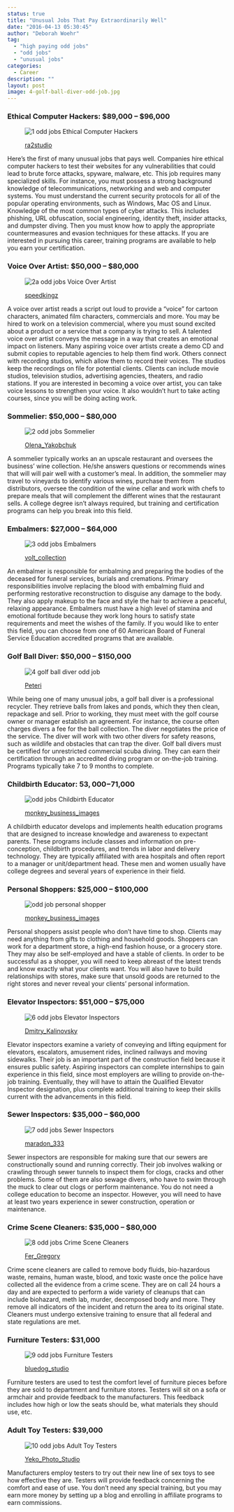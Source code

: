 ```yaml
---
status: true
title: "Unusual Jobs That Pay Extraordinarily Well"
date: "2016-04-13 05:30:45"
author: "Deborah Woehr"
tag:
  - "high paying odd jobs"
  - "odd jobs"
  - "unusual jobs"
categories:
  - Career
description: ""
layout: post
image: 4-golf-ball-diver-odd-job.jpg
---
```


### Ethical Computer Hackers: $89,000 – $96,000

<figure aria-describedby="caption-attachment-3936" class="wp-caption alignnone" id="attachment_3936" style="width: 700px">

![1 odd jobs Ethical Computer Hackers](/posts/1-odd-jobs-Ethical-Computer-Hackers.jpg)<figcaption class="wp-caption-text" id="caption-attachment-3936">[ra2studio](https://www.shutterstock.com/pic-150161624/stock-photo-hacker-programing-in-technology-enviroment-with-cyber-icons-and-symbols.html)

</figcaption></figure>

Here’s the first of many unusual jobs that pays well. Companies hire ethical computer hackers to test their websites for any vulnerabilities that could lead to brute force attacks, spyware, malware, etc. This job requires many specialized skills. For instance, you must possess a strong background knowledge of telecommunications, networking and web and computer systems. You must understand the current security protocols for all of the popular operating environments, such as Windows, Mac OS and Linux. Knowledge of the most common types of cyber attacks. This includes phishing, URL obfuscation, social engineering, identity theft, insider attacks, and dumpster diving. Then you must know how to apply the appropriate countermeasures and evasion techniques for these attacks. If you are interested in pursuing this career, training programs are available to help you earn your certification.

### Voice Over Artist: $50,000 – $80,000

<figure aria-describedby="caption-attachment-3937" class="wp-caption alignnone" id="attachment_3937" style="width: 700px">

![2a odd jobs Voice Over Artist](/posts/2a-odd-jobs-Voice-Over-Artist.jpg)<figcaption class="wp-caption-text" id="caption-attachment-3937">[speedkingz](https://www.shutterstock.com/pic-343895033/stock-photo-male-vocalist-singing-into-microphone-in-recording-studio.html)

</figcaption></figure>

A voice over artist reads a script out loud to provide a “voice” for cartoon characters, animated film characters, commercials and more. You may be hired to work on a television commercial, where you must sound excited about a product or a service that a company is trying to sell. A talented voice over artist conveys the message in a way that creates an emotional impact on listeners. Many aspiring voice over artists create a demo CD and submit copies to reputable agencies to help them find work. Others connect with recording studios, which allow them to record their voices. The studios keep the recordings on file for potential clients. Clients can include movie studios, television studios, advertising agencies, theaters, and radio stations. If you are interested in becoming a voice over artist, you can take voice lessons to strengthen your voice. It also wouldn’t hurt to take acting courses, since you will be doing acting work.

### Sommelier: $50,000 – $80,000

<figure aria-describedby="caption-attachment-3938" class="wp-caption alignnone" id="attachment_3938" style="width: 700px">

![2 odd jobs Sommelier](/posts/2-odd-jobs-Sommelier.jpg)<figcaption class="wp-caption-text" id="caption-attachment-3938">[Olena_Yakobchuk](https://www.shutterstock.com/pic-328279310/stock-photo-close-up-of-skillful-young-sommelier-pouring-red-wine-into-glass-the-woman-is-holding-bottle-and.html)</figcaption></figure>

A sommelier typically works an an upscale restaurant and oversees the business’ wine collection. He/she answers questions or recommends wines that will will pair well with a customer’s meal. In addition, the sommelier may travel to vineyards to identify various wines, purchase them from distributors, oversee the condition of the wine cellar and work with chefs to prepare meals that will complement the different wines that the restaurant sells. A college degree isn’t always required, but training and certification programs can help you break into this field.

### Embalmers: $27,000 – $64,000

<figure aria-describedby="caption-attachment-3939" class="wp-caption alignnone" id="attachment_3939" style="width: 700px">

![3 odd jobs Embalmers](/posts/3-odd-jobs-Embalmers.jpg)<figcaption class="wp-caption-text" id="caption-attachment-3939">[volt_collection](https://www.shutterstock.com/pic-239410174/stock-photo-man-and-woman-looking-at-caskets.html)

</figcaption></figure>

An embalmer is responsible for embalming and preparing the bodies of the deceased for funeral services, burials and cremations. Primary responsibilities involve replacing the blood with embalming fluid and performing restorative reconstruction to disguise any damage to the body. They also apply makeup to the face and style the hair to achieve a peaceful, relaxing appearance. Embalmers must have a high level of stamina and emotional fortitude because they work long hours to satisfy state requirements and meet the wishes of the family. If you would like to enter this field, you can choose from one of 60 American Board of Funeral Service Education accredited programs that are available.

### Golf Ball Diver: $50,000 – $150,000

<figure aria-describedby="caption-attachment-3940" class="wp-caption alignnone" id="attachment_3940" style="width: 700px">

![4 golf ball diver odd job](/posts/4-golf-ball-diver-odd-job.jpg)<figcaption class="wp-caption-text" id="caption-attachment-3940">[Peteri](https://www.shutterstock.com/pic-100560940/stock-photo-scuba-diver-in-freshwater-diving-in-cold-depth-lake.html?src=TMEN150DP_n1TAxX7_Zmwg-1-5)</figcaption></figure>

While being one of many unusual jobs, a golf ball diver is a professional recycler. They retrieve balls from lakes and ponds, which they then clean, repackage and sell. Prior to working, they must meet with the golf course owner or manager establish an agreement. For instance, the course often charges divers a fee for the ball collection. The diver negotiates the price of the service. The diver will work with two other divers for safety reasons, such as wildlife and obstacles that can trap the diver. Golf ball divers must be certified for unrestricted commercial scuba diving. They can earn their certification through an accredited diving program or on-the-job training. Programs typically take 7 to 9 months to complete.

### Childbirth Educator: $53,000 -$71,000

<figure aria-describedby="caption-attachment-3941" class="wp-caption alignnone" id="attachment_3941" style="width: 700px">

![ odd jobs Childbirth Educator](/posts/5-odd-jobs-Childbirth-Educator.jpg)<figcaption class="wp-caption-text" id="caption-attachment-3941">[monkey_business_images](https://www.shutterstock.com/pic-14462401/stock-photo-doctor-with-laptop-and-pregnant-woman-in-doctor-s-office.html)</figcaption></figure>

A childbirth educator develops and implements health education programs that are designed to increase knowledge and awareness to expectant parents. These programs include classes and information on pre-conception, childbirth procedures, and trends in labor and delivery technology. They are typically affiliated with area hospitals and often report to a manager or unit/department head. These men and women usually have college degrees and several years of experience in their field.

### Personal Shoppers: $25,000 – $100,000

<figure aria-describedby="caption-attachment-3942" class="wp-caption alignnone" id="attachment_3942" style="width: 700px">

![odd job personal shopper](/posts/odd-job-personal-shopper.jpg)<figcaption class="wp-caption-text" id="caption-attachment-3942">[monkey_business_images](https://www.shutterstock.com/pic-284518148/stock-photo-woman-in-shopping-mall-using-mobile-phone.html)</figcaption></figure>

Personal shoppers assist people who don’t have time to shop. Clients may need anything from gifts to clothing and household goods. Shoppers can work for a department store, a high-end fashion house, or a grocery store. They may also be self-employed and have a stable of clients. In order to be successful as a shopper, you will need to keep abreast of the latest trends and know exactly what your clients want. You will also have to build relationships with stores, make sure that unsold goods are returned to the right stores and never reveal your clients’ personal information.

### Elevator Inspectors: $51,000 – $75,000

<figure aria-describedby="caption-attachment-3943" class="wp-caption alignnone" id="attachment_3943" style="width: 700px">

![6 odd jobs Elevator Inspectors](/posts/6-odd-jobs-Elevator-Inspectors.jpg)<figcaption class="wp-caption-text" id="caption-attachment-3943">[Dmitry_Kalinovsky](https://www.shutterstock.com/pic-100726756/stock-photo-one-machinist-worker-at-work-adjusting-elevator-mechanism-of-lift-with-spanner.html)</figcaption></figure>

Elevator inspectors examine a variety of conveying and lifting equipment for elevators, escalators, amusement rides, inclined railways and moving sidewalks. Their job is an important part of the construction field because it ensures public safety. Aspiring inspectors can complete internships to gain experience in this field, since most employers are willing to provide on-the-job training. Eventually, they will have to attain the Qualified Elevator Inspector designation, plus complete additional training to keep their skills current with the advancements in this field.

### Sewer Inspectors: $35,000 – $60,000

<figure aria-describedby="caption-attachment-3944" class="wp-caption alignnone" id="attachment_3944" style="width: 700px">

![7 odd jobs Sewer Inspectors](/posts/7-odd-jobs-Sewer-Inspectors.jpg)<figcaption class="wp-caption-text" id="caption-attachment-3944"><a href="">maradon_333</a></figcaption></figure>

Sewer inspectors are responsible for making sure that our sewers are constructionally sound and running correctly. Their job involves walking or crawling through sewer tunnels to inspect them for clogs, cracks and other problems. Some of them are also sewage divers, who have to swim through the muck to clear out clogs or perform maintenance. You do not need a college education to become an inspector. However, you will need to have at least two years experience in sewer construction, operation or maintenance.

### Crime Scene Cleaners: $35,000 – $80,000

<figure aria-describedby="caption-attachment-3945" class="wp-caption alignnone" id="attachment_3945" style="width: 700px">

![8 odd jobs Crime Scene Cleaners](/posts/8-odd-jobs-Crime-Scene-Cleaners.jpg)<figcaption class="wp-caption-text" id="caption-attachment-3945">[Fer_Gregory](https://www.shutterstock.com/pic-92369299/stock-photo-photo-of-a-fresh-crime-scene.html)</figcaption></figure>

Crime scene cleaners are called to remove body fluids, bio-hazardous waste, remains, human waste, blood, and toxic waste once the police have collected all the evidence from a crime scene. They are on call 24 hours a day and are expected to perform a wide variety of cleanups that can include biohazard, meth lab, murder, decomposed body and more. They remove all indicators of the incident and return the area to its original state. Cleaners must undergo extensive training to ensure that all federal and state regulations are met.

### Furniture Testers: $31,000

<figure aria-describedby="caption-attachment-3946" class="wp-caption alignnone" id="attachment_3946" style="width: 700px">

![9 odd jobs Furniture Testers](/posts/9-odd-jobs-Furniture-Testers.jpg)<figcaption class="wp-caption-text" id="caption-attachment-3946">[bluedog_studio](https://www.shutterstock.com/pic-247533472/stock-photo--female-hand-touching-and-testing-bed.html)</figcaption></figure>

Furniture testers are used to test the comfort level of furniture pieces before they are sold to department and furniture stores. Testers will sit on a sofa or armchair and provide feedback to the manufacturers. This feedback includes how high or low the seats should be, what materials they should use, etc.

### Adult Toy Testers: $39,000

<figure aria-describedby="caption-attachment-3947" class="wp-caption alignnone" id="attachment_3947" style="width: 700px">

![10 odd jobs Adult Toy Testers](/posts/10-odd-jobs-Adult-Toy-Testers.jpg)<figcaption class="wp-caption-text" id="caption-attachment-3947">[Yeko_Photo_Studio](https://www.shutterstock.com/pic-71277790/stock-photo-young-and-beautiful-couple-in-bed.html)</figcaption></figure>

Manufacturers employ testers to try out their new line of sex toys to see how effective they are. Testers will provide feedback concerning the comfort and ease of use. You don’t need any special training, but you may earn more money by setting up a blog and enrolling in affiliate programs to earn commissions.
